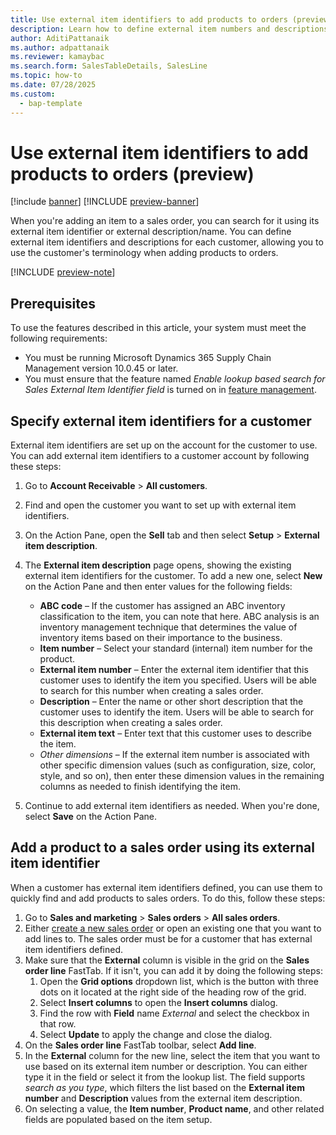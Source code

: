 ```yaml
---
title: Use external item identifiers to add products to orders (preview)
description: Learn how to define external item numbers and descriptions for each customer, and how to add products to sales orders based on these identifiers.
author: AditiPattanaik
ms.author: adpattanaik
ms.reviewer: kamaybac
ms.search.form: SalesTableDetails, SalesLine
ms.topic: how-to
ms.date: 07/28/2025
ms.custom: 
  - bap-template
---
```


# Use external item identifiers to add products to orders (preview)

[!include [banner](../../includes/banner.md)]
[!INCLUDE [preview-banner](~/../shared-content/shared/preview-includes/preview-banner.md)]
<!-- KFM: Preview until 10.0.45 GA -->

When you're adding an item to a sales order, you can search for it using its external item identifier or external description/name. You can define external item identifiers and descriptions for each customer, allowing you to use the customer's terminology when adding products to orders.

[!INCLUDE [preview-note](~/../shared-content/shared/preview-includes/preview-note-d365.md)]

## Prerequisites

To use the features described in this article, your system must meet the following requirements:

- You must be running Microsoft Dynamics 365 Supply Chain Management version 10.0.45 or later.
- You must ensure that the feature named *Enable lookup based search for Sales External Item Identifier field* is turned on in [feature management](../../fin-ops-core/fin-ops/get-started/feature-management/feature-management-overview.md).

## Specify external item identifiers for a customer

External item identifiers are set up on the account for the customer to use. You can add external item identifiers to a customer account by following these steps:

1. Go to **Account Receivable** \> **All customers**.
1. Find and open the customer you want to set up with external item identifiers.
1. On the Action Pane, open the **Sell** tab and then select **Setup** \> **External item description**.
1. The **External item description** page opens, showing the existing external item identifiers for the customer. To add a new one, select **New** on the Action Pane and then enter values for the following fields:
    - **ABC code** – If the customer has assigned an ABC inventory classification to the item, you can note that here. ABC analysis is an inventory management technique that determines the value of inventory items based on their importance to the business.
    - **Item number** – Select your standard (internal) item number for the product.
    - **External item number** – Enter the external item identifier that this customer uses to identify the item you specified. Users will be able to search for this number when creating a sales order.
    - **Description** – Enter the name or other short description that the customer uses to identify the item. Users will be able to search for this description when creating a sales order.
    - **External item text** – Enter text that this customer uses to describe the item.
    - *Other dimensions* – If the external item number is associated with other specific dimension values (such as configuration, size, color, style, and so on), then enter these dimension values in the remaining columns as needed to finish identifying the item.

1. Continue to add external item identifiers as needed. When you're done, select **Save** on the Action Pane.

## Add a product to a sales order using its external item identifier

When a customer has external item identifiers defined, you can use them to quickly find and add products to sales orders. To do this, follow these steps:

1. Go to **Sales and marketing** \> **Sales orders** \> **All sales orders**.
1. Either [create a new sales order](tasks/create-sales-orders.md) or open an existing one that you want to add lines to. The sales order must be for a customer that has external item identifiers defined.
1. Make sure that the **External** column is visible in the grid on the **Sales order line** FastTab. If it isn't, you can add it by doing the following steps:
    1. Open the **Grid options** dropdown list, which is the button with three dots on it located at the right side of the heading row of the grid.
    1. Select **Insert columns** to open the **Insert columns** dialog.
    1. Find the row with **Field** name *External* and select the checkbox in that row.
    1. Select **Update** to apply the change and close the dialog.
1. On the **Sales order line** FastTab toolbar, select **Add line**.
1. In the **External** column for the new line, select the item that you want to use based on its external item number or description. You can either type it in the field or select it from the lookup list. The field supports *search as you type*, which filters the list based on the **External item number** and **Description** values from the external item description.
1. On selecting a value, the **Item number**, **Product name**, and other related fields are populated based on the item setup.
